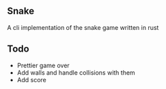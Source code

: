 Snake
-----

A cli implementation of the snake game written in rust

Todo
----

- Prettier game over
- Add walls and handle collisions with them
- Add score
